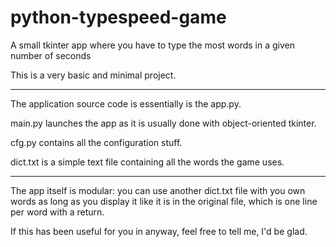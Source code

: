 # python-typespeed-game

A small tkinter app where you have to type the most words in a given number of seconds

This is a very basic and minimal project.

______________________________________________________________________________________

The application source code is essentially is the app.py.

main.py launches the app as it is usually done with object-oriented tkinter.

cfg.py contains all the configuration stuff.

dict.txt is a simple text file containing all the words the game uses. 

______________________________________________________________________________________


The app itself is modular: you can use another dict.txt file with you own words as long as you display it like it is in the original file, which is one line per word with a return.

If this has been useful for you in anyway, feel free to tell me, I'd be glad.
